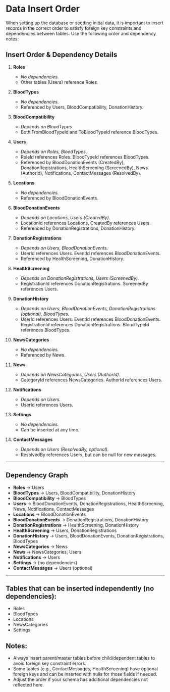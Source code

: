 # Data Insert Order

When setting up the database or seeding initial data, it is important to insert records in the correct order to satisfy foreign key constraints and dependencies between tables. Use the following order and dependency notes:

## Insert Order & Dependency Details

1. **Roles**  
   - *No dependencies.*  
   - Other tables (Users) reference Roles.

2. **BloodTypes**  
   - *No dependencies.*  
   - Referenced by Users, BloodCompatibility, DonationHistory.

3. **BloodCompatibility**  
   - *Depends on BloodTypes.*  
   - Both FromBloodTypeId and ToBloodTypeId reference BloodTypes.

4. **Users**  
   - *Depends on Roles, BloodTypes.*  
   - RoleId references Roles. BloodTypeId references BloodTypes.
   - Referenced by BloodDonationEvents (CreatedBy), DonationRegistrations, HealthScreening (ScreenedBy), News (AuthorId), Notifications, ContactMessages (ResolvedBy).

5. **Locations**  
   - *No dependencies.*  
   - Referenced by BloodDonationEvents.

6. **BloodDonationEvents**  
   - *Depends on Locations, Users (CreatedBy).*  
   - LocationId references Locations. CreatedBy references Users.
   - Referenced by DonationRegistrations, DonationHistory.

7. **DonationRegistrations**  
   - *Depends on Users, BloodDonationEvents.*  
   - UserId references Users. EventId references BloodDonationEvents.
   - Referenced by HealthScreening, DonationHistory.

8. **HealthScreening**  
   - *Depends on DonationRegistrations, Users (ScreenedBy).*  
   - RegistrationId references DonationRegistrations. ScreenedBy references Users.

9. **DonationHistory**  
   - *Depends on Users, BloodDonationEvents, DonationRegistrations (optional), BloodTypes.*  
   - UserId references Users. EventId references BloodDonationEvents. RegistrationId references DonationRegistrations. BloodTypeId references BloodTypes.

10. **NewsCategories**  
    - *No dependencies.*  
    - Referenced by News.

11. **News**  
    - *Depends on NewsCategories, Users (AuthorId).*  
    - CategoryId references NewsCategories. AuthorId references Users.

12. **Notifications**  
    - *Depends on Users.*  
    - UserId references Users.

13. **Settings**  
    - *No dependencies.*  
    - Can be inserted at any time.

14. **ContactMessages**  
    - *Depends on Users (ResolvedBy, optional).*  
    - ResolvedBy references Users, but can be null for new messages.

---

## Dependency Graph

- **Roles** → Users
- **BloodTypes** → Users, BloodCompatibility, DonationHistory
- **BloodCompatibility** → BloodTypes
- **Users** → BloodDonationEvents, DonationRegistrations, HealthScreening, News, Notifications, ContactMessages
- **Locations** → BloodDonationEvents
- **BloodDonationEvents** → DonationRegistrations, DonationHistory
- **DonationRegistrations** → HealthScreening, DonationHistory
- **HealthScreening** → Users, DonationRegistrations
- **DonationHistory** → Users, BloodDonationEvents, DonationRegistrations, BloodTypes
- **NewsCategories** → News
- **News** → NewsCategories, Users
- **Notifications** → Users
- **Settings** → (no dependencies)
- **ContactMessages** → Users (optional)

---

## Tables that can be inserted independently (no dependencies):
- Roles
- BloodTypes
- Locations
- NewsCategories
- Settings

## Notes:
- Always insert parent/master tables before child/dependent tables to avoid foreign key constraint errors.
- Some tables (e.g., ContactMessages, HealthScreening) have optional foreign keys and can be inserted with nulls for those fields if needed.
- Adjust the order if your schema has additional dependencies not reflected here. 